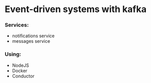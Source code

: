 # Event-driven systems with kafka
### Services: 
- notifications service
- messages service

### Using: 
- NodeJS
- Docker
- Conductor
